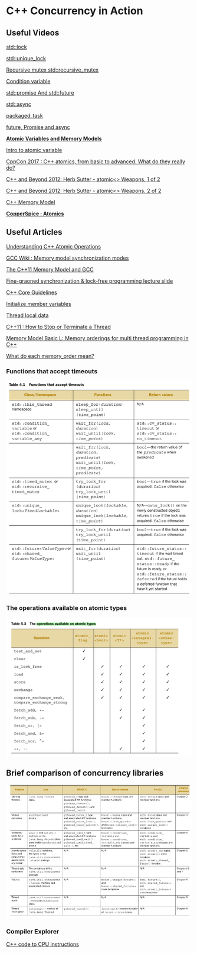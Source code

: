 # C++ Concurrency in Action

## Useful Videos 

[std::lock](https://www.youtube.com/watch?v=ruYGFYTRbe8)

[std::unique_lock](https://www.youtube.com/watch?v=IBu5ka1MQ7w)

[Recursive mutex std::recursive_mutex](https://www.youtube.com/watch?v=yCYU2k77E4A)

[Condition variable](https://www.youtube.com/watch?v=eh_9zUNmTig)

[std::promise And std::future ](https://www.youtube.com/watch?v=XDZkyQVsbDY)

[std::async](https://www.youtube.com/watch?v=eTMY5zXits8)

[packaged_task](https://www.youtube.com/watch?v=FfbZfBk-3rI&list=PL5jc9xFGsL8E12so1wlMS0r0hTQoJL74M&index=9)

[future, Promise and async](https://www.youtube.com/watch?v=SZQ6-pf-5Us)

**[Atomic Variables and Memory Models](https://www.youtube.com/watch?v=IE6EpkT7cJ4)**

[Intro to atomic variable](https://www.youtube.com/watch?v=oE_D3IgBJi8)

[CppCon 2017 : C++ atomics, from basic to advanced. What do they really do?](https://www.youtube.com/watch?v=ZQFzMfHIxng&t=0s)

[C++ and Beyond 2012: Herb Sutter - atomic<> Weapons, 1 of 2](https://channel9.msdn.com/Shows/Going+Deep/Cpp-and-Beyond-2012-Herb-Sutter-atomic-Weapons-1-of-2)

[C++ and Beyond 2012: Herb Sutter - atomic<> Weapons, 2 of 2](https://channel9.msdn.com/Shows/Going+Deep/Cpp-and-Beyond-2012-Herb-Sutter-atomic-Weapons-2-of-2)

[C++ Memory Model](https://www.youtube.com/watch?v=KgzjxfYaScU)

**[CopperSpice : Atomics](https://www.youtube.com/watch?v=JqN-pTWYCSc&list=PL9GxRn_rQx8OuX1DJcxFMvwJafXDuueoP&index=7)**

## Useful Articles

[Understanding C++ Atomic Operations](https://sdjournal.org/understanding-c-atomic-operations/)

[GCC Wiki : Memory model synchronization modes](http://gcc.gnu.org/wiki/Atomic/GCCMM/AtomicSync)

[The C++11 Memory Model and GCC](https://gcc.gnu.org/wiki/Atomic/GCCMM)

[Fine-graoned synchronization & lock-free programming lecture slide](http://www.cs.cmu.edu/~418/lectures/18_lockfree.pdf)

[C++ Core Guidelines](https://github.com/isocpp/CppCoreGuidelines)

[Initialize member variables](https://visualstudiomagazine.com/articles/2016/05/01/initialize-member-variables.aspx)

[Thread local data](https://www.modernescpp.com/index.php/thread-local-data)

[C++11 : How to Stop or Terminate a Thread](https://thispointer.com/c11-how-to-stop-or-terminate-a-thread/)

[Memory Model Basic L: Memory orderings for multi thread programming in C++](https://levelup.gitconnected.com/memory-model-basic-d8b5f8fddd5f)

[What do each memory_order mean?](https://stackoverflow.com/questions/12346487/what-do-each-memory-order-mean)


### Functions that accept timeouts

![](resources/timeout_func.png)

### The operations available on atomic types

![](resources/opr_on_atomic_types.png)

## Brief comparison of concurrency libraries

![](resources/concurrent_libs.png)

### Compiler Explorer

[C++ code to CPU instructions ](https://godbolt.org/)

